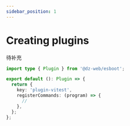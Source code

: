 ```yaml
---
sidebar_position: 1
---
```


# Creating plugins

待补充

```ts
import type { Plugin } from '@dz-web/esboot';

export default (): Plugin => {
  return {
    key: 'plugin-vitest',
    registerCommands: (program) => {
      //
    },
  };
};
```
